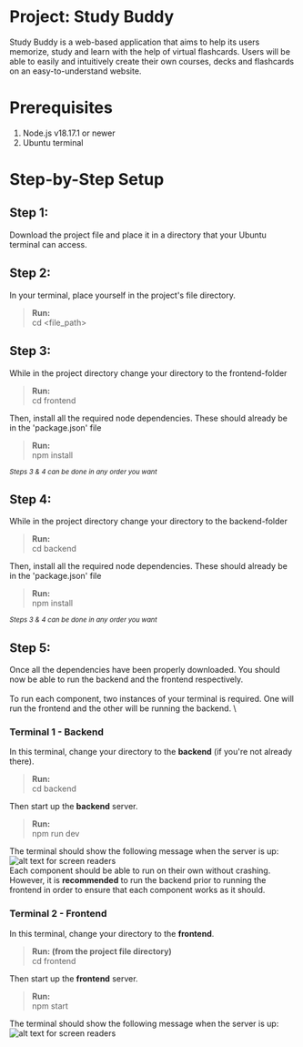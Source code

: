 # Project: Study Buddy
Study Buddy is a web-based application that aims to help its users memorize,  study and learn with the help of virtual flashcards. Users will be able to easily and intuitively create their own courses, decks and flashcards on an easy-to-understand website.

# Prerequisites
1. Node.js v18.17.1 or newer
2. Ubuntu terminal

# Step-by-Step Setup
## Step 1:
Download the project file and place it in a directory that your Ubuntu terminal can access.

## Step 2: 
In your terminal, place yourself in the project's file directory.
> **Run:** \
>  cd <file_path>
>

## Step 3:
While in the project directory change your directory to the frontend-folder
> **Run:** \
>  cd frontend 
> 
Then, install all the required node dependencies. These should already be in the 'package.json' file
> **Run:** \
>  npm install
>

<sub>_Steps 3 & 4 can be done in any order you want_</sub>

## Step 4: 
While in the project directory change your directory to the backend-folder
> **Run:** \
>  cd backend 
> 
Then, install all the required node dependencies. These should already be in the 'package.json' file
> **Run:** \
>  npm install
>

<sub>_Steps 3 & 4 can be done in any order you want_</sub>

## Step 5:
Once all the dependencies have been properly downloaded. You should now be able to run the backend and the frontend respectively. \
\
To run each component, two instances of your terminal is required. One will run the frontend and the other will be running the backend. \
### Terminal 1 - Backend
In this terminal, change your directory to the **backend** (if you're not already there).
> **Run:** \
>   cd backend
>
Then start up the **backend** server.
> **Run:** \
>   npm run dev
>

The terminal should show the following message when the server is up: \
![alt text for screen readers](https://cdn.discordapp.com/attachments/1142576555789389934/1170018409619128431/image.png?ex=6557838e&is=65450e8e&hm=9fa292c488dba2fa2b884ab55fcce982c0818cdadbfbd08b6370e804d4a845f2&)
\
Each component should be able to run on their own without crashing. However, it is **recommended** to run the backend prior to running the frontend in order to ensure that each component works as it should.
### Terminal 2 - Frontend
In this terminal, change your directory to the **frontend**.
> **Run: (from the project file directory)** \
>   cd frontend
>
Then start up the **frontend** server.
> **Run:** \
>   npm start
>

The terminal should show the following message when the server is up: \
![alt text for screen readers](https://cdn.discordapp.com/attachments/1142576555789389934/1170018247052107916/image.png?ex=65578367&is=65450e67&hm=9905d628f7200c4058fd29f203c4808b6a0f3996e99779f0c3c01e11c6f7d8e0&)

